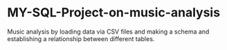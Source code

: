 # MY-SQL-Project-on-music-analysis
Music analysis by loading data via CSV files and making a schema and establishing a relationship between different tables.
